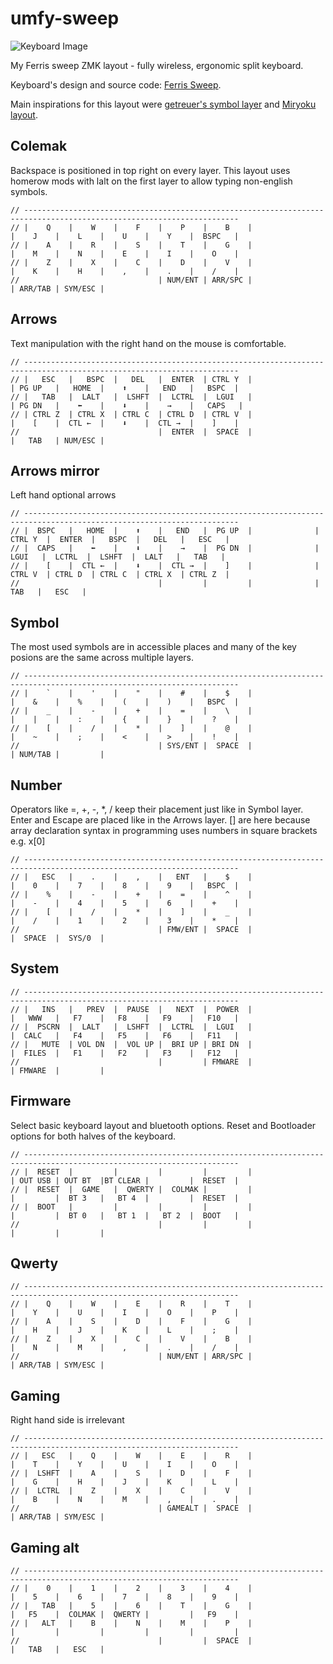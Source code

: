 # umfy-sweep
 
![Keyboard Image](./images/keyboard.jpg?raw=true "keyboard")

My Ferris sweep ZMK layout - fully wireless, ergonomic split keyboard.


Keyboard's design and source code: [Ferris Sweep](https://github.com/davidphilipbarr/Sweep).

Main inspirations for this layout were [getreuer's symbol layer](https://getreuer.info/posts/keyboards/symbol-layer/index.html#my-symbol-layer) and [Miryoku layout](https://github.com/manna-harbour/miryoku).

## Colemak
Backspace is positioned in top right on every layer.
This layout uses homerow mods with lalt on the first layer to allow typing non-english symbols.

```
// ----------------------------------------------------------------------------------------------------------------------
// |    Q    |    W    |    F    |    P    |    B    |                |    J    |    L    |    U    |    Y    |  BSPC   |
// |    A    |    R    |    S    |    T    |    G    |                |    M    |    N    |    E    |    I    |    O    |
// |    Z    |    X    |    C    |    D    |    V    |                |    K    |    H    |    ,    |    .    |    /    |
//                               | NUM/ENT | ARR/SPC |                | ARR/TAB | SYM/ESC |
```
## Arrows
Text manipulation with the right hand on the mouse is comfortable.
```
// ----------------------------------------------------------------------------------------------------------------------
// |   ESC   |   BSPC  |   DEL   |  ENTER  | CTRL Y  |                | PG UP   |   HOME  |    ⬆    |   END   |   BSPC  |
// |   TAB   |  LALT   |  LSHFT  |  LCTRL  |  LGUI   |                | PG DN   |    ⬅    |    ⬇    |    →    |   CAPS   |
// | CTRL Z  | CTRL X  | CTRL C  | CTRL D  | CTRL V  |                |    [    |  CTL ←  |    ⬇    |  CTL →  |    ]    |
//                               |  ENTER  |  SPACE  |                |   TAB   | NUM/ESC |
```
## Arrows mirror
Left hand optional arrows
```
// ----------------------------------------------------------------------------------------------------------------------
// |  BSPC   |   HOME  |    ⬆    |   END   |  PG UP  |				| CTRL Y  |  ENTER  |   BSPC  |   DEL   |   ESC   |
// |  CAPS   |    ⬅    |    ⬇    |    →    |  PG DN  |				|  LGUI   |  LCTRL  |  LSHFT  |  LALT   |   TAB   |
// |    [    |  CTL ←  |    ⬇    |  CTL →  |    ]    |				| CTRL V  | CTRL D  | CTRL C  | CTRL X  | CTRL Z  |
// 				                 |         |         |				|   TAB   |   ESC   |
```
## Symbol
The most used symbols are in accessible places and many of the key posions are the same across multiple layers.
```		
// ----------------------------------------------------------------------------------------------------------------------
// |    `    |    '    |    "    |    #    |    $    |                |    &    |    %    |    (    |    )    |   BSPC  |
// |    _    |    -    |    +    |    =    |    \    |                |    |    |    :    |    {    |    }    |    ?    |
// |    [    |    /    |    *    |    ]    |    @    |                |    ~    |    ;    |    <    |    >    |    !    |
//                               | SYS/ENT |  SPACE  |                | NUM/TAB |         | 
```
## Number
Operators like =, +, -, *, / keep their placement just like in Symbol layer.
Enter and Escape are placed like in the Arrows layer.
[] are here because array declaration syntax in programming uses numbers in square brackets e.g. x[0]
```	
// ----------------------------------------------------------------------------------------------------------------------
// |   ESC   |    .    |    ,    |   ENT   |    $    |                |    0    |    7    |    8    |    9    |   BSPC  |
// |    %    |    -    |    +    |    =    |    ^    |                |    -    |    4    |    5    |    6    |    +    |
// |    [    |    /    |    *    |    ]    |    _    |                |    /    |    1    |    2    |    3    |    *    |
//                               | FMW/ENT |  SPACE  |                |  SPACE  |  SYS/0  |
```
## System
```       
// ----------------------------------------------------------------------------------------------------------------------
// |   INS   |   PREV  |  PAUSE  |   NEXT  |  POWER  |                |   WWW   |   F7    |   F8    |   F9    |   F10   |
// |  PSCRN  |  LALT   |  LSHFT  |  LCTRL  |  LGUI   |                |  CALC   |   F4    |   F5    |   F6    |   F11   |
// |   MUTE  | VOL DN  |  VOL UP |  BRI UP | BRI DN  |                |  FILES  |   F1    |   F2    |   F3    |   F12   |
//                               |         | FMWARE  |                | FMWARE  |         |
```
## Firmware
Select basic keyboard layout and bluetooth options. Reset and Bootloader options for both halves of the keyboard.
```
// ----------------------------------------------------------------------------------------------------------------------
// |  RESET  |         |         |         |         |                | OUT USB | OUT BT  |BT CLEAR |         |  RESET  |
// |  RESET  |  GAME   |  QWERTY |  COLMAK |         |                |         |  BT 3   |   BT 4  |         |  RESET  |
// |  BOOT   |         |         |         |         |                |         |  BT 0   |   BT 1  |   BT 2  |  BOOT   |
//                               |         |         |                |         |         |
```

## Qwerty
```
// ----------------------------------------------------------------------------------------------------------------------
// |    Q    |    W    |    E    |    R    |    T    |                |    Y    |    U    |    I    |    O    |    P    |
// |    A    |    S    |    D    |    F    |    G    |                |    H    |    J    |    K    |    L    |    ;    |
// |    Z    |    X    |    C    |    V    |    B    |                |    N    |    M    |    ,    |    .    |    /    |
//                               | NUM/ENT | ARR/SPC |                | ARR/TAB | SYM/ESC |
```
## Gaming
Right hand side is irrelevant
```
// ----------------------------------------------------------------------------------------------------------------------
// |   ESC   |    Q    |    W    |    E    |    R    |                |    T    |    Y    |    U    |    I    |    O    |
// |  LSHFT  |    A    |    S    |    D    |    F    |                |    G    |    H    |    J    |    K    |    L    |
// |  LCTRL  |    Z    |    X    |    C    |    V    |                |    B    |    N    |    M    |    ,    |    .    |
//                               | GAMEALT |  SPACE  |                | ARR/TAB | SYM/ESC |
```
## Gaming alt
```
// ----------------------------------------------------------------------------------------------------------------------
// |    0    |    1    |    2    |    3    |    4    |                |    5    |    6    |    7    |    8    |    9    |
// |   TAB   |    5    |    6    |    T    |    G    |                |   F5    |  COLMAK |  QWERTY |         |   F9    |
// |   ALT   |    B    |    N    |    M    |    P    |                |         |         |         |         |         |
//                               |         |  SPACE  |                |   TAB   |   ESC   |
```
